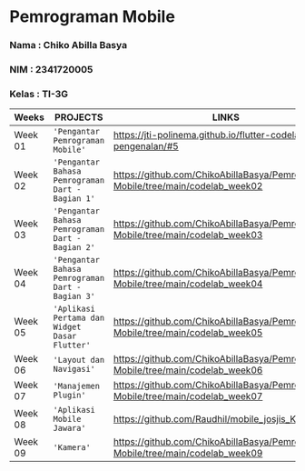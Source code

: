 # Pemrograman Mobile

### Nama : Chiko Abilla Basya
### NIM : 2341720005
### Kelas : TI-3G

|Weeks           |PROJECTS                         |LINKS                        |
|----------------|---------------------------------|-----------------------------|
|Week 01         |`'Pengantar Pemrograman Mobile'`|https://jti-polinema.github.io/flutter-codelab/01-pengenalan/#5
|Week 02         |`'Pengantar Bahasa Pemrograman Dart - Bagian 1'`|https://github.com/ChikoAbillaBasya/Pemrograman-Mobile/tree/main/codelab_week02
|Week 03         |`'Pengantar Bahasa Pemrograman Dart - Bagian 2'`|https://github.com/ChikoAbillaBasya/Pemrograman-Mobile/tree/main/codelab_week03
|Week 04         |`'Pengantar Bahasa Pemrograman Dart - Bagian 3'`|https://github.com/ChikoAbillaBasya/Pemrograman-Mobile/tree/main/codelab_week04
|Week 05         |`'Aplikasi Pertama dan Widget Dasar Flutter'`|https://github.com/ChikoAbillaBasya/Pemrograman-Mobile/tree/main/codelab_week05
|Week 06         |`'Layout dan Navigasi'`|https://github.com/ChikoAbillaBasya/Pemrograman-Mobile/tree/main/codelab_week06
|Week 07         |`'Manajemen Plugin'`|https://github.com/ChikoAbillaBasya/Pemrograman-Mobile/tree/main/codelab_week07
|Week 08         |`'Aplikasi Mobile Jawara'`|https://github.com/Raudhil/mobile_josjis_Kel2
|Week 09         |`'Kamera'`|https://github.com/ChikoAbillaBasya/Pemrograman-Mobile/tree/main/codelab_week09